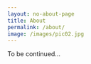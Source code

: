 ```yaml
---
layout: no-about-page
title: About
permalink: /about/
image: /images/pic02.jpg
---
```


To be continued...
